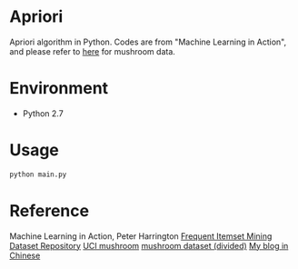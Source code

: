 # Apriori

Apriori algorithm in Python.
Codes are from "Machine Learning in Action", and please refer to [here](http://archive.ics.uci.edu/ml/machine-learning-databases/mushroom/) for mushroom data.

# Environment

- Python 2.7

# Usage

```python
python main.py
```

# Reference

Machine Learning in Action, Peter Harrington
[Frequent Itemset Mining Dataset Repository](http://fimi.ua.ac.be/data/)
[UCI mushroom](http://archive.ics.uci.edu/ml/machine-learning-databases/mushroom/)
[mushroom dataset (divided)](https://github.com/aksnzhy/xlearn/tree/master/demo/classification/mushroom)
[My blog in Chinese](https://mp.csdn.net/postedit/80398819)